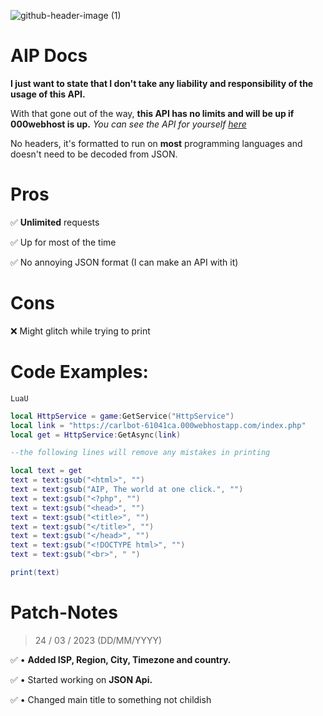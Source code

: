 ![github-header-image (1)](https://user-images.githubusercontent.com/102983952/227266392-088e5ded-bbc6-4312-9daa-cae451488a75.png)
# AIP Docs

**I just want to state that I don't take any liability and responsibility of the usage of this API.** 

With that gone out of the way, **this API has no limits and will be up if 000webhost is up.** *You can see the API for yourself [here](https://carlbot-61041ca.000webhostapp.com/index.php)*

No headers, it's formatted to run on **most** programming languages and doesn't need to be decoded from JSON.

# Pros

✅ **Unlimited** requests                              

✅ Up for most of the time

✅ No annoying JSON format (I can make an API with it)

# Cons

❌ Might glitch while trying to print

# Code Examples:

`LuaU`

``` lua
local HttpService = game:GetService("HttpService")
local link = "https://carlbot-61041ca.000webhostapp.com/index.php"
local get = HttpService:GetAsync(link)

--the following lines will remove any mistakes in printing

local text = get
text = text:gsub("<html>", "")
text = text:gsub("AIP, The world at one click.", "")
text = text:gsub("<?php", "")
text = text:gsub("<head>", "")
text = text:gsub("<title>", "")
text = text:gsub("</title>", "")
text = text:gsub("</head>", "")
text = text:gsub("<!DOCTYPE html>", "")
text = text:gsub("<br>", " ")

print(text)
```

# Patch-Notes

> 24 / 03 / 2023 (DD/MM/YYYY)

✅ • **Added ISP, Region, City, Timezone and country.**

✅ • Started working on **JSON Api.**

✅ • Changed main title to something not childish

